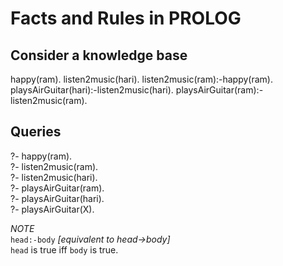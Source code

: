 # Facts and Rules in PROLOG
## Consider a knowledge base
happy(ram).
listen2music(hari).
listen2music(ram):-happy(ram).
playsAirGuitar(hari):-listen2music(hari).
playsAirGuitar(ram):-listen2music(ram).

## Queries
?- happy(ram).  
?- listen2music(ram).  
?- listen2music(hari).  
?- playsAirGuitar(ram).  
?- playsAirGuitar(hari).  
?- playsAirGuitar(X).  

_NOTE_  
`head:-body` _[equivalent to head->body]_  
`head` is true iff `body` is true.